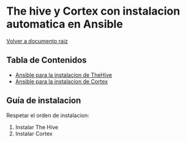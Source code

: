 # The hive y Cortex con instalacion automatica en Ansible

[Volver a documento raiz](https://gitlab.unc.edu.ar/csirt/csirt-docs/tree/master#csirt-docs)

## Tabla de Contenidos
  * [Ansible para la instalacion de TheHive](https://gitlab.unc.edu.ar/csirt/thehive-cortex-ansible/tree/master/thehive-ansible#ansible-para-la-instalacion-de-thehive)
  * [Ansible para la instalacion de Cortex](https://gitlab.unc.edu.ar/csirt/thehive-cortex-ansible/tree/master/cortex-ansible#ansible-para-la-instalacion-de-cortex)

## Guía de instalacion
Respetar el orden de instalacion:

1. Instalar The Hive
2. Instalar Cortex



